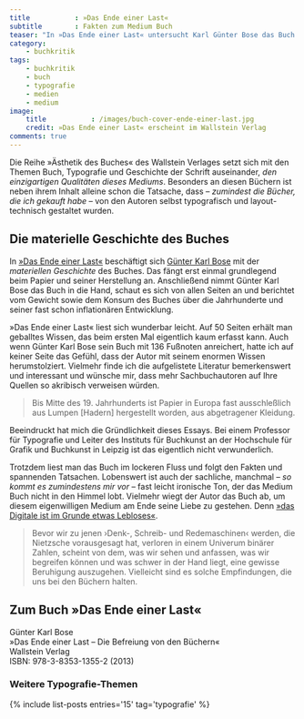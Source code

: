 ```yaml
---
title           : »Das Ende einer Last«
subtitle        : Fakten zum Medium Buch
teaser: "In »Das Ende einer Last« untersucht Karl Günter Bose das Buch. Auf 50 Seiten setzt sich der Professor für Typografie in Ruhe mit dem Medium auseinander."
category:
    - buchkritik
tags:
    - buchkritik
    - buch
    - typografie
    - medien
    - medium
image:
    title           : /images/buch-cover-ende-einer-last.jpg
    credit: »Das Ende einer Last« erscheint im Wallstein Verlag
comments: true
---
```


Die Reihe »Ästhetik des Buches« des Wallstein Verlages setzt sich mit den Themen Buch, Typografie und Geschichte der Schrift auseinander, *den einzigartigen Qualitäten dieses Mediums*. Besonders an diesen Büchern ist neben ihrem Inhalt alleine schon die Tatsache, dass – *zumindest die Bücher, die ich gekauft habe* – von den Autoren selbst typografisch und layout-technisch gestaltet wurden.



## Die materielle Geschichte des Buches

In [»Das Ende einer Last«][1] beschäftigt sich [Günter Karl Bose][2] mit der *materiellen Geschichte* des Buches. Das fängt erst einmal grundlegend beim Papier und seiner Herstellung an. Anschließend nimmt Günter Karl Bose das Buch in die Hand, schaut es sich von allen Seiten an und berichtet vom Gewicht sowie dem  Konsum des Buches über die Jahrhunderte und seiner fast schon inflationären Entwicklung.

»Das Ende einer Last« liest sich wunderbar leicht. Auf 50 Seiten erhält man geballtes Wissen, das beim ersten Mal eigentlich kaum erfasst kann. Auch wenn Günter Karl Bose sein Buch mit 136 Fußnoten anreichert, hatte ich auf keiner Seite das Gefühl, dass der Autor mit seinem enormen Wissen herumstolziert. Vielmehr finde ich die aufgelistete Literatur bemerkenswert und interessant und wünsche mir, dass mehr Sachbuchautoren auf Ihre Quellen so akribisch verweisen würden.

> Bis Mitte des 19. Jahrhunderts ist Papier in Europa fast ausschleßlich aus Lumpen [Hadern] hergestellt worden, aus abgetragener Kleidung.

Beeindruckt hat mich die Gründlichkeit dieses Essays. Bei einem Professor für Typografie und Leiter des Instituts für Buchkunst an der Hochschule für Grafik und Buchkunst in Leipzig ist das eigentlich nicht verwunderlich.

Trotzdem liest man das Buch im lockeren Fluss und folgt den Fakten und spannenden Tatsachen. Lobenswert ist auch der sachliche, manchmal – *so kommt es zumindestens mir vor* – fast leicht ironische Ton, der das Medium Buch nicht in den Himmel lobt. Vielmehr wiegt der Autor das Buch ab, um diesem eigenwilligen Medium am Ende seine Liebe zu gestehen. Denn [»das Digitale ist im Grunde etwas Lebloses«][3].

> Bevor wir zu jenen ›Denk-, Schreib- und Redemaschinen‹ werden, die Nietzsche vorausgesagt hat, verloren in einem Univerum binärer Zahlen, scheint von dem, was wir sehen und anfassen, was wir begreifen können und was schwer in der Hand liegt, eine gewisse Beruhigung auszugehen. Vielleicht sind es solche Empfindungen, die uns bei den Büchern halten.



## Zum Buch »Das Ende einer Last«

Günter Karl Bose  
»Das Ende einer Last – Die Befreiung von den Büchern«  
Wallstein Verlag  
ISBN: 978-3-8353-1355-2 (2013)  



### Weitere Typografie-Themen

{% include list-posts entries='15' tag='typografie' %}




 [1]: http://www.wallstein-verlag.de/9783835313552-guenter-karl-bose-das-ende-einer-last.html
 [2]: http://www.wallstein-verlag.de/autoren/guenter-karl-bose.html
 [3]: http://www.deutschlandradiokultur.de/das-digitale-ist-etwas-im-grunde-lebloses.954.de.html?dram:article_id=266314
 [4]: #
 [5]: #
 [6]: #
 [7]: #
 [8]: #
 [9]: #
 [10]: #

